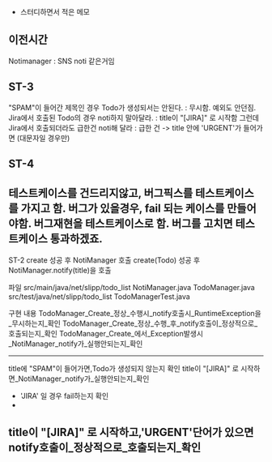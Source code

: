- 스터디하면서 적은 메모 

## 이전시간
Notimanager  : SNS noti 같은거임

## ST-3
"SPAM"이 들어간 제목인 경우 Todo가 생성되서는 안된다. : 무시함. 예외도 안던짐.
Jira에서 호출된 Todo의 경우 noti하지 말아달라. : title이 "[JIRA]" 로 시작함
그런데 Jira에서 호출되더라도 급한건 noti해 달라 : 급한 건 -> title 안에 'URGENT'가 들어가면 (대문자일 경우만)

## ST-4
 테스트케이스를 건드리지않고, 버그픽스를 테스트케이스를 가지고 함. 버그가 있을경우, fail 되는 케이스를 만들어야함. 버그재현을 테스트케이스로 함. 버그를 고치면 테스트케이스 통과하겠죠.
------
ST-2    create 성공 후 NotiManager 호출  create(Todo) 성공 후 NotiManager.notify(title)을 호출 

파일
src/main/java/net/slipp/todo_list
NotiManager.java
TodoManager.java
src/test/java/net/slipp/todo_list
TodoManagerTest.java

구현 내용
TodoManager_Create_정상_수행시_notify호출시_RuntimeException을_무시하는지_확인
TodoManager_Create_정상_수행_후_notify호출이_정상적으로_호출되는지_확인
TodoManager_Create_에서_Exception발생시_NotiManager_notify가_실행안되는지_확인

------
title에 "SPAM"이 들어가면,Todo가 생성되지 않는지 확인
title이 "[JIRA]" 로 시작하면_NotiManager_notify가_실행안되는지_확인
- 'JIRA' 일 경우 fail하는지 확인
- 
title이  "[JIRA]" 로 시작하고,'URGENT'단어가 있으면 notify호출이_정상적으로_호출되는지_확인
- 



